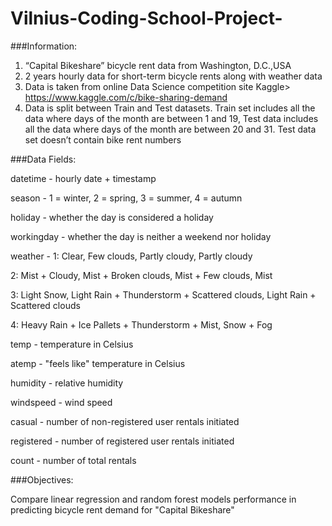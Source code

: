 # Vilnius-Coding-School-Project-

###Information: 

1. “Capital Bikeshare” bicycle rent data from Washington, D.C.,USA
2. 2 years hourly data for short-term bicycle rents along with weather data
3. Data is taken from online Data Science competition site Kaggle> https://www.kaggle.com/c/bike-sharing-demand
4. Data is split between Train and Test datasets. Train set includes all the data where days of the month are between 1 and 19, Test data includes all the data where days of the month are between 20 and 31. Test data set doesn’t contain bike rent numbers

###Data Fields:

datetime - hourly date + timestamp 

season -  1 = winter, 2 = spring, 3 = summer, 4 = autumn 

holiday - whether the day is considered a holiday

workingday - whether the day is neither a weekend nor holiday

weather - 1: Clear, Few clouds, Partly cloudy, Partly cloudy 

2: Mist + Cloudy, Mist + Broken clouds, Mist + Few clouds, Mist 

3: Light Snow, Light Rain + Thunderstorm + Scattered clouds, Light Rain + Scattered clouds

4: Heavy Rain + Ice Pallets + Thunderstorm + Mist, Snow + Fog 

temp - temperature in Celsius

atemp - "feels like" temperature in Celsius

humidity - relative humidity

windspeed - wind speed

casual - number of non-registered user rentals initiated

registered - number of registered user rentals initiated

count - number of total rentals


###Objectives:

Compare linear regression and random forest models performance in predicting bicycle rent demand for "Capital Bikeshare" 
